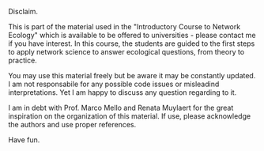 Disclaim.


This is part of the material used in the "Introductory Course to Network Ecology" which is available to be offered to universities - please contact me if you have interest. In this course, the students are guided to the first steps to apply network science to answer ecological questions, from theory to practice.


You may use this material freely but be aware it may be constantly updated. I am not responsabile for any possible code issues or misleadind interpretations. Yet I am happy to discuss any question regarding to it. 


I am in debt with Prof. Marco Mello and Renata Muylaert for the great inspiration on the organization of this material. If use, please acknowledge the authors and use proper references. 


Have fun.
